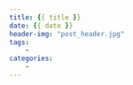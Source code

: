 ```yaml
---
title: {{ title }}
date: {{ date }}
header-img: "post_header.jpg"
tags:
    - 
categories:
    - 
---
```



